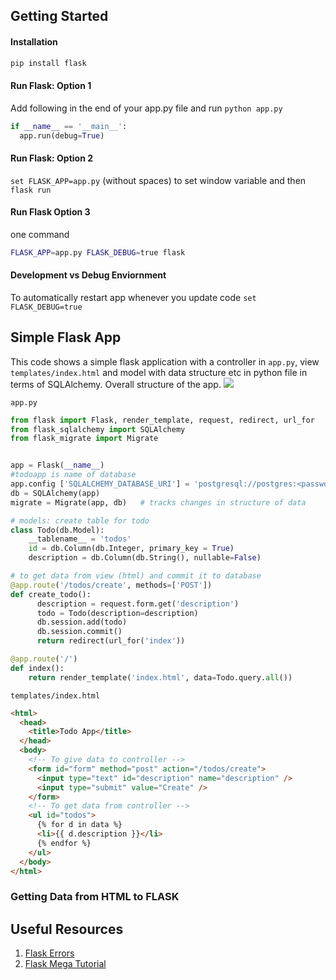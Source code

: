 ## Getting Started
#### Installation
```bash
pip install flask
```

#### Run Flask: Option 1 

Add following in the end of your app.py file and run `python app.py`
```python
if __name__ == '__main__':
  app.run(debug=True)
```
#### Run Flask: Option 2
`set FLASK_APP=app.py` (without spaces) to set window variable and then `flask run`
#### Run Flask Option 3
one command
```bash
FLASK_APP=app.py FLASK_DEBUG=true flask
```
#### Development vs Debug Enviornment
To automatically restart app whenever you update code `set FLASK_DEBUG=true`


## Simple Flask App
This code shows a simple flask application with a controller in `app.py`, view `templates/index.html` and model with data structure etc in python file in terms of SQLAlchemy. Overall structure of the app.
![](https://raw.githubusercontent.com/awaisrauf/ComSci-Notes/master/imgs/flaskapp_structure.png?token=AHHDERFQU7DPCUXMKSIFC4S6QSDEO)


`app.py`
```python
from flask import Flask, render_template, request, redirect, url_for
from flask_sqlalchemy import SQLAlchemy
from flask_migrate import Migrate


app = Flask(__name__)
#todoapp is name of database
app.config ['SQLALCHEMY_DATABASE_URI'] = 'postgresql://postgres:<password>@localhost:5432/todoapp' 
db = SQLAlchemy(app)
migrate = Migrate(app, db)   # tracks changes in structure of data

# models: create table for todo
class Todo(db.Model):
    __tablename__ = 'todos'
    id = db.Column(db.Integer, primary_key = True)
    description = db.Column(db.String(), nullable=False)

# to get data from view (html) and commit it to database
@app.route('/todos/create', methods=['POST'])
def create_todo():
      description = request.form.get('description')
      todo = Todo(description=description)
      db.session.add(todo)
      db.session.commit()
      return redirect(url_for('index'))

@app.route('/')
def index():
    return render_template('index.html', data=Todo.query.all())
```

`templates/index.html`
```HTML
<html>
  <head>
    <title>Todo App</title>
  </head>
  <body>
    <!-- To give data to controller -->
    <form id="form" method="post" action="/todos/create">
      <input type="text" id="description" name="description" />
      <input type="submit" value="Create" />
    </form>
    <!-- To get data from controller -->
    <ul id="todos">
      {% for d in data %}
      <li>{{ d.description }}</li>
      {% endfor %}
    </ul>
  </body>
</html>
```

### Getting Data from HTML to FLASK




## Useful Resources 
1. [Flask Errors](https://flask.palletsprojects.com/en/1.0.x/errorhandling/)
2. [Flask Mega Tutorial](https://blog.miguelgrinberg.com/post/the-flask-mega-tutorial-part-i-hello-world)

